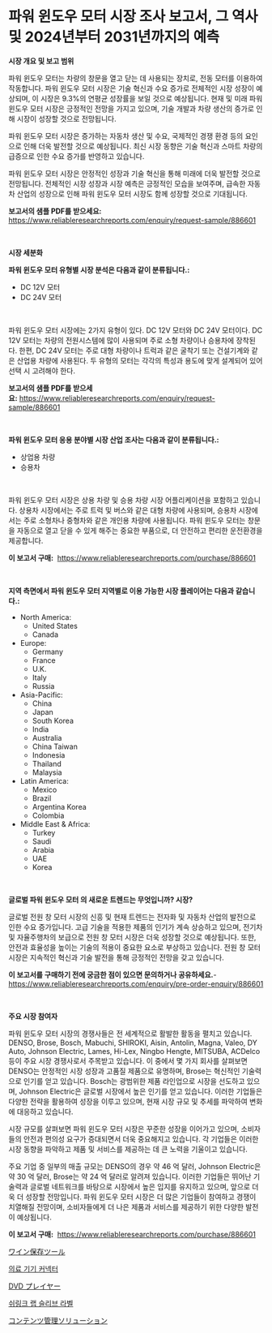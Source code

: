 <p><h1>파워 윈도우 모터 시장 조사 보고서, 그 역사 및 2024년부터 2031년까지의 예측</h1></p><p><strong>시장 개요 및 보고 범위</strong></p>
<p><p>파워 윈도우 모터는 차량의 창문을 열고 닫는 데 사용되는 장치로, 전동 모터를 이용하여 작동합니다. 파워 윈도우 모터 시장은 기술 혁신과 수요 증가로 전체적인 시장 성장이 예상되며, 이 시장은 9.3%의 연평균 성장률을 보일 것으로 예상됩니다. 현재 및 미래 파워 윈도우 모터 시장은 긍정적인 전망을 가지고 있으며, 기술 개발과 차량 생산의 증가로 인해 시장이 성장할 것으로 전망됩니다. </p><p>파워 윈도우 모터 시장은 증가하는 자동차 생산 및 수요, 국제적인 경쟁 환경 등의 요인으로 인해 더욱 발전할 것으로 예상됩니다. 최신 시장 동향은 기술 혁신과 스마트 차량의 급증으로 인한 수요 증가를 반영하고 있습니다.</p><p>파워 윈도우 모터 시장은 안정적인 성장과 기술 혁신을 통해 미래에 더욱 발전할 것으로 전망됩니다. 전체적인 시장 성장과 시장 예측은 긍정적인 모습을 보여주며, 급속한 자동차 산업의 성장으로 인해 파워 윈도우 모터 시장도 함께 성장할 것으로 기대됩니다.</p></p>
<p><strong>보고서의 샘플 PDF를 받으세요:</strong> <a href="https://www.reliableresearchreports.com/enquiry/request-sample/886601">https://www.reliableresearchreports.com/enquiry/request-sample/886601</a></p>
<p>&nbsp;</p>
<p><strong>시장 세분화</strong></p>
<p><strong>파워 윈도우 모터 유형별 시장 분석은 다음과 같이 분류됩니다.:</strong></p>
<p><ul><li>DC 12V 모터</li><li>DC 24V 모터</li></ul></p>
<p>&nbsp;</p>
<p><p>파워 윈도우 모터 시장에는 2가지 유형이 있다. DC 12V 모터와 DC 24V 모터이다. DC 12V 모터는 차량의 전원시스템에 많이 사용되며 주로 소형 차량이나 승용차에 장착된다. 한편, DC 24V 모터는 주로 대형 차량이나 트럭과 같은 굴착기 또는 건설기계와 같은 산업용 차량에 사용된다. 두 유형의 모터는 각각의 특성과 용도에 맞게 설계되어 있어 선택 시 고려해야 한다.</p></p>
<p><strong>보고서의 샘플 PDF를 받으세요:</strong>&nbsp;<a href="https://www.reliableresearchreports.com/enquiry/request-sample/886601">https://www.reliableresearchreports.com/enquiry/request-sample/886601</a></p>
<p>&nbsp;</p>
<p><strong> 파워 윈도우 모터 응용 분야별 시장 산업 조사는 다음과 같이 분류됩니다.:</strong></p>
<p><ul><li>상업용 차량</li><li>승용차</li></ul></p>
<p>&nbsp;</p>
<p><p>파워 윈도우 모터 시장은 상용 차량 및 승용 차량 시장 어플리케이션을 포함하고 있습니다. 상용차 시장에서는 주로 트럭 및 버스와 같은 대형 차량에 사용되며, 승용차 시장에서는 주로 소형차나 중형차와 같은 개인용 차량에 사용됩니다. 파워 윈도우 모터는 창문을 자동으로 열고 닫을 수 있게 해주는 중요한 부품으로, 더 안전하고 편리한 운전환경을 제공합니다.</p></p>
<p><strong>이 보고서 구매:</strong>&nbsp; <a href="https://www.reliableresearchreports.com/purchase/886601">https://www.reliableresearchreports.com/purchase/886601</a></p>
<p>&nbsp;</p>
<p><strong>지역 측면에서 파워 윈도우 모터 지역별로 이용 가능한 시장 플레이어는 다음과 같습니다.:</strong></p>
<p><ul>
    <li>
        North America:
        <ul>
            <li>United States</li>
            <li>Canada</li>
        </ul>
    </li>
    <li>
        Europe:
        <ul>
            <li>Germany</li>
            <li>France</li>
            <li>U.K.</li>
            <li>Italy</li>
            <li>Russia</li>
        </ul>
    </li>
    <li>
        Asia-Pacific:
        <ul>
            <li>China</li>
            <li>Japan</li>
            <li>South Korea</li>
            <li>India</li>
            <li>Australia</li>
            <li>China Taiwan</li>
            <li>Indonesia</li>
            <li>Thailand</li>
            <li>Malaysia</li>
        </ul>
    </li>
    <li>
        Latin America:
        <ul>
            <li>Mexico</li>
            <li>Brazil</li>
            <li>Argentina Korea</li>
            <li>Colombia</li>
        </ul>
    </li>
    <li>
        Middle East & Africa:
        <ul>
            <li>Turkey</li>
            <li>Saudi</li>
            <li>Arabia</li>
            <li>UAE</li>
            <li>Korea</li>
        </ul>
    </li>
    </ul></p>
<p>&nbsp;</p>
<p><strong>글로벌 파워 윈도우 모터 의 새로운 트렌드는 무엇입니까? 시장?</strong></p>
<p><p>글로벌 전원 창 모터 시장의 신흥 및 현재 트렌드는 전자화 및 자동차 산업의 발전으로 인한 수요 증가입니다. 고급 기술을 적용한 제품의 인기가 계속 상승하고 있으며, 전기차 및 자율주행차의 보급으로 전원 창 모터 시장은 더욱 성장할 것으로 예상됩니다. 또한, 안전과 효율성을 높이는 기술의 적용이 중요한 요소로 부상하고 있습니다. 전원 창 모터 시장은 지속적인 혁신과 기술 발전을 통해 긍정적인 전망을 갖고 있습니다.</p></p>
<p><strong>이 보고서를 구매하기 전에 궁금한 점이 있으면 문의하거나 공유하세요.</strong>- <a href="https://www.reliableresearchreports.com/enquiry/pre-order-enquiry/886601">https://www.reliableresearchreports.com/enquiry/pre-order-enquiry/886601</a></p>
<p>&nbsp;</p>
<p><strong>주요 시장 참여자</strong></p>
<p><p>파워 윈도우 모터 시장의 경쟁사들은 전 세계적으로 활발한 활동을 펼치고 있습니다. DENSO, Brose, Bosch, Mabuchi, SHIROKI, Aisin, Antolin, Magna, Valeo, DY Auto, Johnson Electric, Lames, Hi-Lex, Ningbo Hengte, MITSUBA, ACDelco 등이 주요 시장 경쟁사로서 주목받고 있습니다. 이 중에서 몇 가지 회사를 살펴보면 DENSO는 안정적인 시장 성장과 고품질 제품으로 유명하며, Brose는 혁신적인 기술력으로 인기를 얻고 있습니다. Bosch는 광범위한 제품 라인업으로 시장을 선도하고 있으며, Johnson Electric은 글로벌 시장에서 높은 인기를 얻고 있습니다. 이러한 기업들은 다양한 전략을 활용하여 성장을 이루고 있으며, 현재 시장 규모 및 추세를 파악하여 변화에 대응하고 있습니다.</p><p>시장 규모를 살펴보면 파워 윈도우 모터 시장은 꾸준한 성장을 이어가고 있으며, 소비자들의 안전과 편의성 요구가 증대되면서 더욱 중요해지고 있습니다. 각 기업들은 이러한 시장 동향을 파악하고 제품 및 서비스를 제공하는 데 큰 노력을 기울이고 있습니다.</p><p>주요 기업 중 일부의 매출 규모는 DENSO의 경우 약 46 억 달러, Johnson Electric은 약 30 억 달러, Brose는 약 24 억 달러로 알려져 있습니다. 이러한 기업들은 뛰어난 기술력과 글로벌 네트워크를 바탕으로 시장에서 높은 입지를 유지하고 있으며, 앞으로 더욱 더 성장할 전망입니다. 파워 윈도우 모터 시장은 더 많은 기업들이 참여하고 경쟁이 치열해질 전망이며, 소비자들에게 더 나은 제품과 서비스를 제공하기 위한 다양한 발전이 예상됩니다.</p></p>
<p><strong>이 보고서 구매:</strong>&nbsp;&nbsp;<a href="https://www.reliableresearchreports.com/purchase/886601">https://www.reliableresearchreports.com/purchase/886601</a></p>
<p><p><a href="https://medium.com/@wilmerwalsh1/%E3%83%AF%E3%82%A4%E3%83%B3%E4%BF%9D%E5%AD%98%E3%83%84%E3%83%BC%E3%83%AB%E5%B8%82%E5%A0%B4%E3%81%AF-%E5%B8%82%E5%A0%B4%E3%82%B7%E3%82%A7%E3%82%A2-%E5%B8%82%E5%A0%B4%E3%83%88%E3%83%AC%E3%83%B3%E3%83%89-%E5%B8%82%E5%A0%B4%E6%88%90%E9%95%B7%E3%81%AB%E9%96%A2%E3%81%99%E3%82%8B%E6%83%85%E5%A0%B1%E3%82%92%E6%8F%90%E4%BE%9B%E3%81%97%E3%81%BE%E3%81%99-wain-hozon-ts%C5%ABru-shij%C5%8D-wa-shij%C5%8D-shea-shij%C5%8D-torendo-489139c2d683">ワイン保存ツール</a></p><p><a href="https://medium.com/@marcpascual04/%EC%9D%98%EB%A3%8C-%EA%B8%B0%EA%B8%B0-%EC%BB%A4%EB%84%A5%ED%84%B0-%EC%8B%9C%EC%9E%A5-%EA%B7%9C%EB%AA%A8-cagr-%ED%8A%B8%EB%A0%8C%EB%93%9C-2024-2030%EB%85%84-3058a64d5d44">의료 기기 커넥터</a></p><p><a href="https://medium.com/@tiannastark1/dvd-%E3%83%97%E3%83%AC%E3%83%BC%E3%83%A4%E3%83%BC%E5%B8%82%E5%A0%B4-%E3%82%BF%E3%82%A4%E3%83%97-%E3%82%A2%E3%83%97%E3%83%AA%E3%82%B1%E3%83%BC%E3%82%B7%E3%83%A7%E3%83%B3-%E5%9C%B0%E7%90%86%E3%81%AB%E3%82%88%E3%82%8B%E5%8C%85%E6%8B%AC%E7%9A%84%E8%A9%95%E4%BE%A1-7a5b635f9931">DVD プレイヤー</a></p><p><a href="https://medium.com/@deborahward03/%EC%88%98%EC%B6%95-%EB%9E%A9-%EC%8A%AC%EB%A6%AC%EB%B8%8C-%EB%9D%BC%EB%B2%A8-%EC%8B%9C%EC%9E%A5%EC%9D%80-%EC%8B%9C%EC%9E%A5-%EC%A0%90%EC%9C%A0%EC%9C%A8-%EC%8B%9C%EC%9E%A5-%ED%8A%B8%EB%A0%8C%EB%93%9C-%EB%B0%8F-%EC%8B%9C%EC%9E%A5-%EC%84%B1%EC%9E%A5%EC%97%90-%EB%8C%80%ED%95%9C-%EC%A0%95%EB%B3%B4%EB%A5%BC-%EC%A0%9C%EA%B3%B5%ED%95%A9%EB%8B%88%EB%8B%A4-ea4110ed2916">쉬링크 랩 슬리브 라벨</a></p><p><a href="https://github.com/Sophiaard2003/Market-Research-Report-List-1/blob/main/390267717353.md">コンテンツ管理ソリューション</a></p></p>
